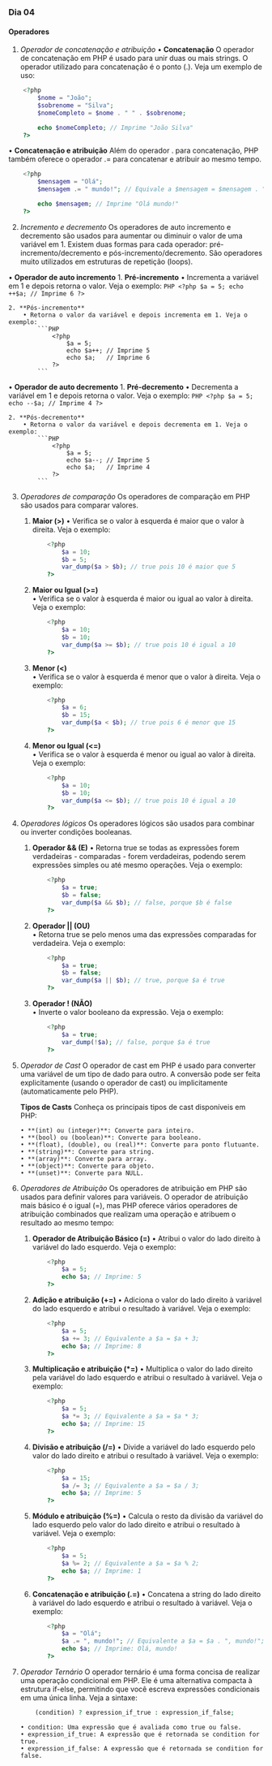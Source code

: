 ### Dia 04

#### Operadores

01. _Operador de concatenação e atribuição_
• **Concatenação**
O operador de concatenação em PHP é usado para unir duas ou mais strings. O operador utilizado para concatenação é o ponto (.). Veja um exemplo de uso:
```PHP
    <?php
        $nome = "João";
        $sobrenome = "Silva";
        $nomeCompleto = $nome . " " . $sobrenome;

        echo $nomeCompleto; // Imprime "João Silva"
    ?>
```

• **Concatenação e atribuição**
Além do operador . para concatenação, PHP também oferece o operador .= para concatenar e atribuir ao mesmo tempo.
```PHP
    <?php
        $mensagem = "Olá";
        $mensagem .= " mundo!"; // Equivale a $mensagem = $mensagem . " mundo!";

        echo $mensagem; // Imprime "Olá mundo!"
    ?>
```

02. _Incremento e decremento_
Os operadores de auto incremento e decremento são usados para aumentar ou diminuir o valor de uma variável em 1. Existem duas formas para cada operador: pré-incremento/decremento e pós-incremento/decremento. São operadores muito utilizados em estruturas de repetição (loops).

• **Operador de auto incremento**
    1. **Pré-incremento**
        • Incrementa a variável em 1 e depois retorna o valor. Veja o exemplo:
            ```PHP
                <?php
                    $a = 5;
                    echo ++$a; // Imprime 6
                ?>
            ```
    
    2. **Pós-incremento**
        • Retorna o valor da variável e depois incrementa em 1. Veja o exemplo:
            ```PHP
                <?php
                    $a = 5;
                    echo $a++; // Imprime 5
                    echo $a;   // Imprime 6
                ?>
            ```

• **Operador de auto decremento**
    1. **Pré-decremento**
        • Decrementa a variável em 1 e depois retorna o valor. Veja o exemplo:
            ```PHP
                <?php
                    $a = 5;
                   echo --$a; // Imprime 4
                ?>
            ```
    
    2. **Pós-decremento**
        • Retorna o valor da variável e depois decrementa em 1. Veja o exemplo:
            ```PHP
                <?php
                    $a = 5;
                    echo $a--; // Imprime 5
                    echo $a;   // Imprime 4
                ?>
            ```


03. _Operadores de comparação_
Os operadores de comparação em PHP são usados para comparar valores.

    1. **Maior (>)**
        • Verifica se o valor à esquerda é maior que o valor à direita. Veja o exemplo:
        ```PHP
            <?php
                $a = 10;
                $b = 5;
                var_dump($a > $b); // true pois 10 é maior que 5
            ?>
        ```

    2. **Maior ou Igual (>=)**    
        • Verifica se o valor à esquerda é maior ou igual ao valor à direita. Veja o exemplo:
        ```PHP
            <?php
                $a = 10;
                $b = 10;
                var_dump($a >= $b); // true pois 10 é igual a 10
            ?>
        ```

    3. **Menor (<)**    
        • Verifica se o valor à esquerda é menor que o valor à direita. Veja o exemplo:
        ```PHP
            <?php
                $a = 6;
                $b = 15;
                var_dump($a < $b); // true pois 6 é menor que 15
            ?>
        ```

    4. **Menor ou Igual (<=)**    
        • Verifica se o valor à esquerda é menor ou igual ao valor à direita. Veja o exemplo:
        ```PHP
            <?php
                $a = 10;
                $b = 10;
                var_dump($a <= $b); // true pois 10 é igual a 10
            ?>
        ```


04. _Operadores lógicos_
Os operadores lógicos são usados para combinar ou inverter condições booleanas.

    1. **Operador && (E)**
        • Retorna true se todas as expressões forem verdadeiras - comparadas - forem verdadeiras, podendo serem expressões simples ou até mesmo operações. Veja o exemplo:
        ```PHP
            <?php
                $a = true;
                $b = false;
                var_dump($a && $b); // false, porque $b é false
            ?>
        ```

    2. **Operador || (OU)**    
        • Retorna true se pelo menos uma das expressões comparadas for verdadeira. Veja o exemplo:
        ```PHP
            <?php
                $a = true;
                $b = false;
                var_dump($a || $b); // true, porque $a é true
            ?>
        ```

    3. **Operador ! (NÃO)**    
        • Inverte o valor booleano da expressão. Veja o exemplo:
        ```PHP
            <?php
                $a = true;
                var_dump(!$a); // false, porque $a é true
            ?>
        ```


05. _Operador de Cast_
O operador de cast em PHP é usado para converter uma variável de um tipo de dado para outro. A conversão pode ser feita explicitamente (usando o operador de cast) ou implicitamente (automaticamente pelo PHP).

    **Tipos de Casts**
        Conheça os principais tipos de cast disponíveis em PHP:

        • **(int) ou (integer)**: Converte para inteiro.
        • **(bool) ou (boolean)**: Converte para booleano.
        • **(float), (double), ou (real)**: Converte para ponto flutuante.
        • **(string)**: Converte para string.
        • **(array)**: Converte para array.
        • **(object)**: Converte para objeto.
        • **(unset)**: Converte para NULL.


06. _Operadores de Atribuição_
Os operadores de atribuição em PHP são usados para definir valores para variáveis. O operador de atribuição mais básico é o igual (=), mas PHP oferece vários operadores de atribuição combinados que realizam uma operação e atribuem o resultado ao mesmo tempo:

    1. **Operador de Atribuição Básico (=)**
        • Atribui o valor do lado direito à variável do lado esquerdo. Veja o exemplo:
        ```PHP
            <?php
                $a = 5;
                echo $a; // Imprime: 5
            ?>
        ```

    2. **Adição e atribuição (+=)**
        • Adiciona o valor do lado direito à variável do lado esquerdo e atribui o resultado à variável. Veja o exemplo:
        ```PHP
            <?php
                $a = 5;
                $a += 3; // Equivalente a $a = $a + 3;
                echo $a; // Imprime: 8
            ?>
        ```

    3. **Multiplicação e atribuição (*=)**
        • Multiplica o valor do lado direito pela variável do lado esquerdo e atribui o resultado à variável. Veja o exemplo:
        ```PHP
            <?php
                $a = 5;
                $a *= 3; // Equivalente a $a = $a * 3;
                echo $a; // Imprime: 15
            ?>
        ```

    4. **Divisão e atribuição (/=)**
        • Divide a variável do lado esquerdo pelo valor do lado direito e atribui o resultado à variável. Veja o exemplo:
        ```PHP
            <?php
                $a = 15;
                $a /= 3; // Equivalente a $a = $a / 3;
                echo $a; // Imprime: 5
            ?>
        ```

    5. **Módulo e atribuição (%=)**
        • Calcula o resto da divisão da variável do lado esquerdo pelo valor do lado direito e atribui o resultado à variável. Veja o exemplo:
        ```PHP
            <?php
                $a = 5;
                $a %= 2; // Equivalente a $a = $a % 2;
                echo $a; // Imprime: 1
            ?>
        ```

    6. **Concatenação e atribuição (.=)**
        • Concatena a string do lado direito à variável do lado esquerdo e atribui o resultado à variável. Veja o exemplo:
        ```PHP
            <?php
                $a = "Olá";
                $a .= ", mundo!"; // Equivalente a $a = $a . ", mundo!";
                echo $a; // Imprime: Olá, mundo!
            ?>
        ```


07. _Operador Ternário_
O operador ternário é uma forma concisa de realizar uma operação condicional em PHP. Ele é uma alternativa compacta à estrutura if-else, permitindo que você escreva expressões condicionais em uma única linha. Veja a sintaxe:
    ```PHP
        (condition) ? expression_if_true : expression_if_false;
    ```
        • condition: Uma expressão que é avaliada como true ou false.
        • expression_if_true: A expressão que é retornada se condition for true.
        • expression_if_false: A expressão que é retornada se condition for false.
